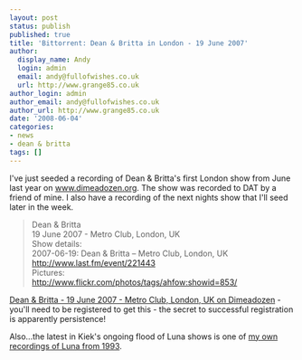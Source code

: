 ```yaml
---
layout: post
status: publish
published: true
title: 'Bittorrent: Dean & Britta in London - 19 June 2007'
author:
  display_name: Andy
  login: admin
  email: andy@fullofwishes.co.uk
  url: http://www.grange85.co.uk
author_login: admin
author_email: andy@fullofwishes.co.uk
author_url: http://www.grange85.co.uk
date: '2008-06-04'
categories:
- news
- dean & britta
tags: []
---
```

<p>I've just seeded a recording of Dean & Britta's first London show from June last year on <a href="http://www.dimeadozen.org/torrents-details.php?id=199516">www.dimeadozen.org</a>. The show was recorded to DAT by a friend of mine. I also have a recording of the next nights show that I'll seed later in the week.</p>
<blockquote><p>Dean & Britta<br />
19 June 2007 - Metro Club, London, UK<br />
Show details:<br />
    2007-06-19: Dean & Britta – Metro Club, London, UK<br />
    <a href="http://www.last.fm/event/221443">http://www.last.fm/event/221443</a><br />
Pictures:<br />
    <a href="http://www.flickr.com/photos/tags/ahfow:showid=853/">http://www.flickr.com/photos/tags/ahfow:showid=853/</a>
</p></blockquote>
<p><a href="http://www.dimeadozen.org/torrents-details.php?id=199516">Dean & Britta - 19 June 2007 - Metro Club, London, UK on Dimeadozen</a> - you'll need to be registered to get this - the secret to successful registration is apparently persistence!</p>
<p>Also...the latest in Kiek's ongoing flood of Luna shows is one of <a href="http://www.dimeadozen.org/torrents-details.php?id=199553">my own recordings of Luna from 1993</a>.</p>

